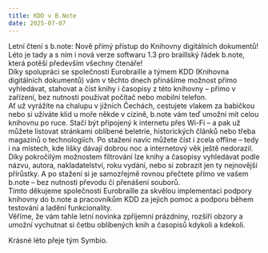 ```yaml
---
title: KDD v B.Note
date: 2025-07-07
---
```

Letní čtení s b.note: Nově přímý přístup do Knihovny digitálních dokumentů!  
Léto je tady a s ním i nová verze softwaru 1.3 pro braillský řádek b.note, která potěší především všechny čtenáře!  
Díky spolupráci se společností Eurobraille a týmem KDD (Knihovna digitálních dokumentů) vám v těchto dnech přinášíme možnost přímo vyhledávat, stahovat a číst knihy i časopisy z této knihovny – přímo v zařízení, bez nutnosti používat počítač nebo mobilní telefon.  
Ať už vyrážíte na chalupu v jižních Čechách, cestujete vlakem za babičkou nebo si užíváte klid u moře někde v cizině, b.note vám teď umožní mít celou knihovnu po ruce. Stačí být připojený k internetu přes Wi-Fi – a pak už můžete listovat stránkami oblíbené beletrie, historických článků nebo třeba magazínů o technologiích. Po stažení navíc můžete číst i zcela offline – tedy i na místech, kde lišky dávají dobrou noc a internetový věk ještě nedorazil.  
Díky pokročilým možnostem filtrování lze knihy a časopisy vyhledávat podle názvu, autora, nakladatelství, roku vydání, nebo si zobrazit jen ty nejnovější přírůstky. A po stažení si je samozřejmě rovnou přečtete přímo ve vašem b.note – bez nutnosti převodu či přenášení souborů.  
Tímto děkujeme společnosti Eurobraille za skvělou implementaci podpory knihovny do b.note a pracovníkům KDD za jejich pomoc a podporu během testování a ladění funkcionality.  
Věříme, že vám tahle letní novinka zpříjemní prázdniny, rozšíří obzory a umožní vychutnat si četbu oblíbených knih a časopisů kdykoli a kdekoli.  

Krásné léto přeje tým Symbio.

